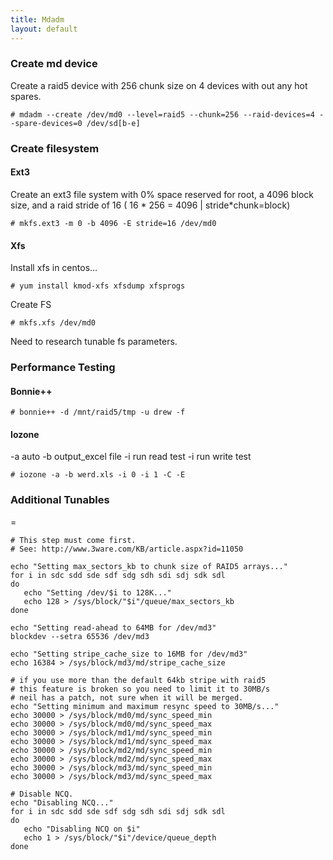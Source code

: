 ```yaml
---
title: Mdadm
layout: default
---
```


### Create md device

Create a raid5 device with 256 chunk size on 4 devices with out any hot
spares.

    # mdadm --create /dev/md0 --level=raid5 --chunk=256 --raid-devices=4 --spare-devices=0 /dev/sd[b-e]

### Create filesystem

#### Ext3

Create an ext3 file system with 0% space reserved for root, a 4096 block
size, and a raid stride of 16 ( 16 \* 256 = 4096 | stride\*chunk=block)

    # mkfs.ext3 -m 0 -b 4096 -E stride=16 /dev/md0

#### Xfs

Install xfs in centos...

    # yum install kmod-xfs xfsdump xfsprogs

Create FS

    # mkfs.xfs /dev/md0

Need to research tunable fs parameters.

### Performance Testing

#### Bonnie++

    # bonnie++ -d /mnt/raid5/tmp -u drew -f

#### Iozone

-a auto -b output\_excel file -i run read test -i run write test

    # iozone -a -b werd.xls -i 0 -i 1 -C -E

### Additional Tunables

=

    # This step must come first.
    # See: http://www.3ware.com/KB/article.aspx?id=11050

    echo "Setting max_sectors_kb to chunk size of RAID5 arrays..."
    for i in sdc sdd sde sdf sdg sdh sdi sdj sdk sdl
    do
       echo "Setting /dev/$i to 128K..."
       echo 128 > /sys/block/"$i"/queue/max_sectors_kb
    done

    echo "Setting read-ahead to 64MB for /dev/md3"
    blockdev --setra 65536 /dev/md3

    echo "Setting stripe_cache_size to 16MB for /dev/md3"
    echo 16384 > /sys/block/md3/md/stripe_cache_size

    # if you use more than the default 64kb stripe with raid5
    # this feature is broken so you need to limit it to 30MB/s
    # neil has a patch, not sure when it will be merged.
    echo "Setting minimum and maximum resync speed to 30MB/s..."
    echo 30000 > /sys/block/md0/md/sync_speed_min
    echo 30000 > /sys/block/md0/md/sync_speed_max
    echo 30000 > /sys/block/md1/md/sync_speed_min
    echo 30000 > /sys/block/md1/md/sync_speed_max
    echo 30000 > /sys/block/md2/md/sync_speed_min
    echo 30000 > /sys/block/md2/md/sync_speed_max
    echo 30000 > /sys/block/md3/md/sync_speed_min
    echo 30000 > /sys/block/md3/md/sync_speed_max

    # Disable NCQ.
    echo "Disabling NCQ..."
    for i in sdc sdd sde sdf sdg sdh sdi sdj sdk sdl
    do
       echo "Disabling NCQ on $i"
       echo 1 > /sys/block/"$i"/device/queue_depth
    done
